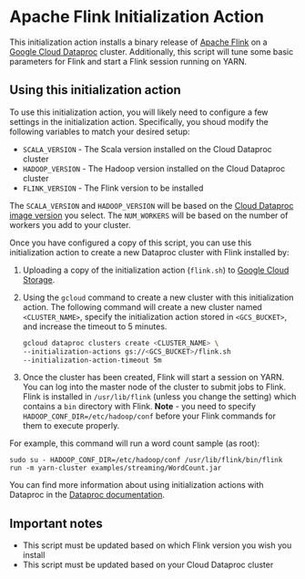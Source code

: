 # Apache Flink Initialization Action

This initialization action installs a binary release of [Apache Flink](http://flink.apache.org) on a [Google Cloud Dataproc](https://cloud.google.com/dataproc) cluster. Additionally, this script will tune some basic parameters for
Flink and start a Flink session running on YARN.

## Using this initialization action
To use this initialization action, you will likely need to configure a few settings in the initialization action. Specifically, you shoud modify the following variables to match your desired setup:

* `SCALA_VERSION` - The Scala version installed on the Cloud Dataproc cluster
* `HADOOP_VERSION` - The Hadoop version installed on the Cloud Dataproc cluster
* `FLINK_VERSION` - The Flink version to be installed

The `SCALA_VERSION` and `HADOOP_VERSION` will be based on the [Cloud Dataproc image version](https://cloud.google.com/dataproc/concepts/dataproc-versions) you select. The `NUM_WORKERS` will be based on the number of workers you add to your cluster.

Once you have configured a copy of this script, you can use this initialization action to create a new Dataproc cluster with Flink installed by:

1. Uploading a copy of the initialization action (`flink.sh`) to [Google Cloud Storage](https://cloud.google.com/storage).
1. Using the `gcloud` command to create a new cluster with this initialization action. The following command will create a new cluster named `<CLUSTER_NAME>`, specify the initialization action stored in `<GCS_BUCKET>`, and increase the timeout to 5 minutes.

    ```bash
    gcloud dataproc clusters create <CLUSTER_NAME> \
    --initialization-actions gs://<GCS_BUCKET>/flink.sh   
    --initialization-action-timeout 5m
    ```
1. Once the cluster has been created, Flink will start a session on YARN. You can log into the master node of the cluster to submit jobs to Flink. Flink is installed in `/usr/lib/flink` (unless you change the setting) which contains a `bin` directory with Flink. **Note** - you need to specify `HADOOP_CONF_DIR=/etc/hadoop/conf` before your Flink commands for them to execute properly.

For example, this command will run a word count sample (as root):

`sudo su -
HADOOP_CONF_DIR=/etc/hadoop/conf /usr/lib/flink/bin/flink run -m yarn-cluster examples/streaming/WordCount.jar`

You can find more information about using initialization actions with Dataproc in the [Dataproc documentation](https://cloud.google.com/dataproc/init-actions).

## Important notes
* This script must be updated based on which Flink version you wish you install
* This script must be updated based on your Cloud Dataproc cluster
